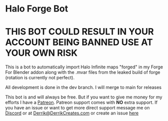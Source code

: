 # Halo Forge Bot
 
 
 # THIS BOT COULD RESULT IN YOUR ACCOUNT BEING BANNED USE AT YOUR OWN RISK



This is a bot to automatically import Halo Infinite maps "forged" in my Forge For Blender addon along with the .mvar files from the leaked build of forge (rotation is currently not perfect).

All development is done in the dev branch. I will merge to main for releases

This bot is and will always be free. But if you want to give me money for my efforts I have a [Patreon](https://patreon.com/DerrikCreates). Patreon support comes with **NO** extra support. If you have an issue or want to get more direct support message me on [Discord](https://discord.derrikcreates.com) or at  Derrik@DerrikCreates.com or create an issue [here](https://github.com/DerrikCreates/Halo-Forge-Bot/issues)

